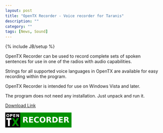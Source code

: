 ```yaml
---
layout: post
title: "OpenTX Recorder - Voice recorder for Taranis"
description: ""
category: ""
tags: [News, Sound]
---
```

{% include JB/setup %}

OpenTX Recorder can be used to record complete sets of spoken sentences for use in one of the radios with audio capabilities. 

Strings for all supported voice languages in OpenTX are available for easy recording within the program.

OpenTX Recorder is intended for use on Windows Vista and later.

The program does not need any installation. Just unpack and run it.
  
[Download Link](https://dl.dropboxusercontent.com/u/17640459/OpenTXrecorder.zip)   

![](/assets/images/opentx-recorder-logo.png)


